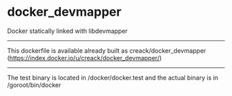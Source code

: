 docker_devmapper
================

Docker statically linked with libdevmapper

----

This dockerfile is available already built as creack/docker_devmapper (https://index.docker.io/u/creack/docker_devmapper/)

----

The test binary is located in /docker/docker.test and the actual binary is in /goroot/bin/docker

